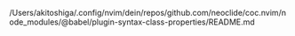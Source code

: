 /Users/akitoshiga/.config/nvim/dein/repos/github.com/neoclide/coc.nvim/node_modules/@babel/plugin-syntax-class-properties/README.md